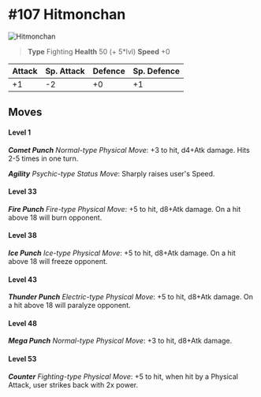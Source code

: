 # #107 Hitmonchan


![Hitmonchan](https://img.pokemondb.net/sprites/home/normal/1x/hitmonchan.png)

> **Type** Fighting
> **Health** 50 (+ 5\*lvl)
> **Speed** +0

| Attack | Sp. Attack | Defence | Sp. Defence |
| ------ | ---------- | ------- | ----------- |
| +1 | -2 | +0 | +1 |

## Moves
#### Level 1

***Comet Punch** Normal-type Physical Move*: +3 to hit, d4+Atk damage. Hits 2-5 times in one turn.

***Agility** Psychic-type Status Move*: Sharply raises user's Speed.
#### Level 33

***Fire Punch** Fire-type Physical Move*: +5 to hit, d8+Atk damage. On a hit above 18 will burn opponent.
#### Level 38

***Ice Punch** Ice-type Physical Move*: +5 to hit, d8+Atk damage. On a hit above 18 will freeze opponent.
#### Level 43

***Thunder Punch** Electric-type Physical Move*: +5 to hit, d8+Atk damage. On a hit above 18 will paralyze opponent.
#### Level 48

***Mega Punch** Normal-type Physical Move*: +3 to hit, d8+Atk damage. 
#### Level 53

***Counter** Fighting-type Physical Move*: +5 to hit, when hit by a Physical Attack, user strikes back with 2x power.

